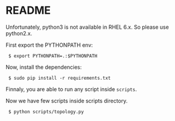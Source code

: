 # README

Unfortunately, python3 is not available in RHEL 6.x. So please use python2.x.

First export the PYTHONPATH env:

```
 $ export PYTHONPATH=.:$PYTHONPATH
```

Now, install the dependencies:

```
 $ sudo pip install -r requirements.txt
```

Finnaly, you are able to run any script inside `scripts`.

Now we have few scripts inside scripts directory.

```
 $ python scripts/topology.py
```
